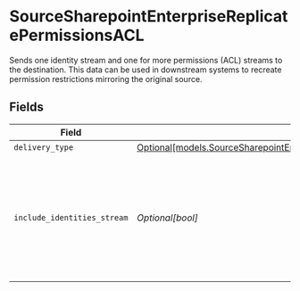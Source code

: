 # SourceSharepointEnterpriseReplicatePermissionsACL

Sends one identity stream and one for more permissions (ACL) streams to the destination. This data can be used in downstream systems to recreate permission restrictions mirroring the original source.


## Fields

| Field                                                                                                                                                    | Type                                                                                                                                                     | Required                                                                                                                                                 | Description                                                                                                                                              |
| -------------------------------------------------------------------------------------------------------------------------------------------------------- | -------------------------------------------------------------------------------------------------------------------------------------------------------- | -------------------------------------------------------------------------------------------------------------------------------------------------------- | -------------------------------------------------------------------------------------------------------------------------------------------------------- |
| `delivery_type`                                                                                                                                          | [Optional[models.SourceSharepointEnterpriseSchemasDeliveryMethodDeliveryType]](../models/sourcesharepointenterpriseschemasdeliverymethoddeliverytype.md) | :heavy_minus_sign:                                                                                                                                       | N/A                                                                                                                                                      |
| `include_identities_stream`                                                                                                                              | *Optional[bool]*                                                                                                                                         | :heavy_minus_sign:                                                                                                                                       | This data can be used in downstream systems to recreate permission restrictions mirroring the original source                                            |